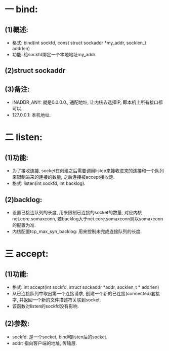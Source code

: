 # 一 bind:
## (1)概述:
- 格式: bind(int sockfd, const struct sockaddr *my_addr, socklen_t addrlen)
- 功能: 给sockfd绑定一个本地地址my_addr.

## (2)struct sockaddr

## (3)备注:
- INADDR_ANY: 就是0.0.0.0., 通配地址, 让内核去选择IP, 即本机上所有接口都可以. 
- 127.0.0.1: 本机地址.

# 二 listen:
## (1)功能:
- 为了接收连接, socket在创建之后需要调用listen来接收进来的连接和一个队列来限制进来的连接的数量, 之后连接被accept接收走.
- 格式: listen(int sockfd, int backlog).

## (2)backlog:
- 设置已接连队列的长度, 用来限制已连接的socket的数量, 对应内核net.core.somaxconn, 若backlog大于net.core.somaxconn则以somaxconn的配置为准.
- 内核配置tcp_max_syn_backlog: 用来控制未完成连接队列的长度.

# 三 accept:
## (1)功能:
- 格式: int accept(int sockfd, struct sockaddr *addr, socklen_t * addrlen)
- 从已连接队列中取出第一个连接请求, 创建一个新的已连接(connected)套接字, 并返回一个新的文件描述符关联到socket.
- 该函数对listen的sockfd没有影响.

## (2)参数:
- sockfd: 是一个socket, bind和listen后的socket.
- addr: 指向客户端的地址, 传输层.


